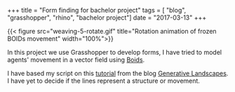 +++
title = "Form finding for bachelor project"
tags = [ "blog", "grasshopper", "rhino", "bachelor project"]
date = "2017-03-13"
+++

{{< figure src="weaving-5-rotate.gif" title="Rotation animation of frozen BOIDs movement" width="100%">}}

In this project we use Grasshopper to develop forms, I have tried to model agents' movement in a vector field using [Boids](https://en.wikipedia.org/wiki/Boids).

I have based my script on this [tutorial](https://generativelandscapes.wordpress.com/2014/12/08/agents-steered-by-a-vector-field-example-11-1/) from the blog [Generative Landscapes](https://generativelandscapes.wordpress.com/). I have yet to decide if the lines represent a structure or movement.
